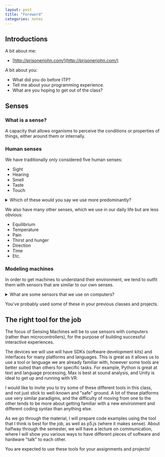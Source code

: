 ```yaml
---
layout: post
title: "Foreword"
categories: notes
---
```


## Introductions

A bit about me:
  * [http://prisonerjohn.com/](http://prisonerjohn.com/)

A bit about you:
  * What did you do before ITP?
  * Tell me about your programming experience.
  * What are you hoping to get out of the class?

## Senses

### What is a sense?

A capacity that allows organisms to perceive the conditions or properties of things, either around them or internally.

### Human senses

We have traditionally only considered five human senses:
  * Sight
  * Hearing
  * Smell
  * Taste
  * Touch

<details> 
  <summary>Which of these would you say we use more predominantly?</summary>
  <p markdown="1">
    Neurologist Dr. Wilder Penfield conceived the [Sensory Homuncilus](https://en.wikipedia.org/wiki/Cortical_homunculus), a physical representation of how the human body would look if the various body parts were sized in proportion to the cortical area used for their specific sensory functions.
  </p>
  <p markdown="1" align="center">
    [![A 2-D cortical sensory homunculus](https://upload.wikimedia.org/wikipedia/commons/c/c4/1421_Sensory_Homunculus.jpg){:height="360px" width="360px" text-align:"center"}](https://commons.wikimedia.org/wiki/File:1421_Sensory_Homunculus.jpg)
    &nbsp;
    [![3-D interpretation by Sharon Price James](https://www.sharonpricejames.com/uploads/1/1/2/8/112878735/banner-image_1_orig.jpg){:height="360px" width="360px" text-align:"center"}](https://www.sharonpricejames.com/the-original-homunculus-company.html)
  </p>
  <p markdown="1">
    This is a simplification, but demonstrates that touch is the most predominant sense, followed by taste, hearing, smell, and finally sight.
  </p>
</details>

We also have many other senses, which we use in our daily life but are less obvious:
  * Equilibrium
  * Temperature
  * Pain
  * Thirst and hunger
  * Direction
  * Time
  * Etc.

### Modeling machines

In order to get machines to understand their environment, we tend to outfit them with sensors that are similar to our own senses.

<details> 
  <summary>What are some sensors that we use on computers?</summary>
  <ul>
    <li>Sight
      <ul>
        <li>Digital camera</li>
        <li>IR receiver</li>
      </ul>
    </li>
    <li>Hearing
      <ul>
        <li>Microphone</li>
      </ul>
    </li>
    <li>Touch
      <ul>
        <li>Trackpad</li>
        <li>Pressure sensor</li>
      </ul>
    </li>
    <li>Equilibrium
      <ul>
        <li>Gyroscope</li>
      </ul>
    </li>
    <li>Direction
      <ul>
        <li>Magnetometer</li>
        <li>Compass</li>
      </ul>
    </li>
  </ul>
</details>

You've probably used some of these in your previous classes and projects. 

## The right tool for the job

The focus of Sensing Machines will be to use sensors with computers (rather than microcontrollers), for the purpose of building successful interactive experiences.

The devices we will use will have SDKs (software development kits) and interfaces for many platforms and languages. This is great as it allows us to use a tool or language we are already familiar with, however some tools are better suited than others for specific tasks. For example, Python is great at text and language processing, Max is best at sound analysis, and Unity is ideal to get up and running with VR. 

I would like to invite you to try some of these different tools in this class, and not just stick to well-known and "safe" ground. A lot of these platforms use very similar paradigms, and the difficulty of moving from one to the other tends to be more about getting familiar with a new environment and different coding syntax than anything else.

As we go through the material, I will prepare code examples using the tool that I think is best for the job, as well as p5.js (where it makes sense). About halfway through the semester, we will have a lecture on communication, where I will show you various ways to have different pieces of software and hardware "talk" to each other. 

You are expected to use these tools for your assignments and projects!
